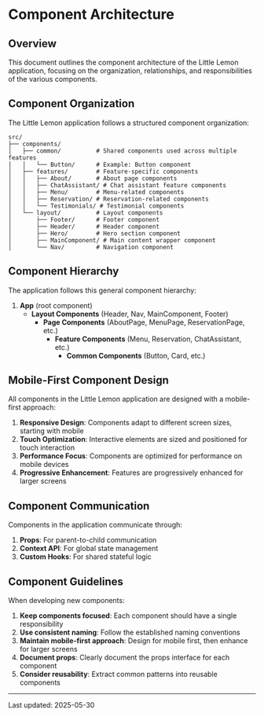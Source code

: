# Component Architecture

## Overview

This document outlines the component architecture of the Little Lemon application, focusing on the organization, relationships, and responsibilities of the various components.

## Component Organization

The Little Lemon application follows a structured component organization:

```
src/
├── components/
│   ├── common/          # Shared components used across multiple features
│   │   └── Button/      # Example: Button component
│   ├── features/        # Feature-specific components
│   │   ├── About/       # About page components
│   │   ├── ChatAssistant/ # Chat assistant feature components
│   │   ├── Menu/        # Menu-related components
│   │   ├── Reservation/ # Reservation-related components
│   │   └── Testimonials/ # Testimonial components
│   └── layout/          # Layout components
│       ├── Footer/      # Footer component
│       ├── Header/      # Header component
│       ├── Hero/        # Hero section component
│       ├── MainComponent/ # Main content wrapper component
│       └── Nav/         # Navigation component
```

## Component Hierarchy

The application follows this general component hierarchy:

1. **App** (root component)
   - **Layout Components** (Header, Nav, MainComponent, Footer)
     - **Page Components** (AboutPage, MenuPage, ReservationPage, etc.)
       - **Feature Components** (Menu, Reservation, ChatAssistant, etc.)
         - **Common Components** (Button, Card, etc.)

## Mobile-First Component Design

All components in the Little Lemon application are designed with a mobile-first approach:

1. **Responsive Design**: Components adapt to different screen sizes, starting with mobile
2. **Touch Optimization**: Interactive elements are sized and positioned for touch interaction
3. **Performance Focus**: Components are optimized for performance on mobile devices
4. **Progressive Enhancement**: Features are progressively enhanced for larger screens

## Component Communication

Components in the application communicate through:

1. **Props**: For parent-to-child communication
2. **Context API**: For global state management
3. **Custom Hooks**: For shared stateful logic

## Component Guidelines

When developing new components:

1. **Keep components focused**: Each component should have a single responsibility
2. **Use consistent naming**: Follow the established naming conventions
3. **Maintain mobile-first approach**: Design for mobile first, then enhance for larger screens
4. **Document props**: Clearly document the props interface for each component
5. **Consider reusability**: Extract common patterns into reusable components

---

Last updated: 2025-05-30
